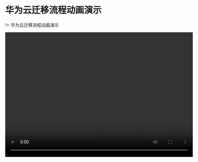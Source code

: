 # 华为云迁移流程动画演示

!> 华为云迁移流程动画演示

<video src="https://oneprocloud.oss-cn-beijing.aliyuncs.com/videos/donghua.mp4" width="600px" height="400px" controls="controls" loop="loop">VMware Migration to Aliyun</video>